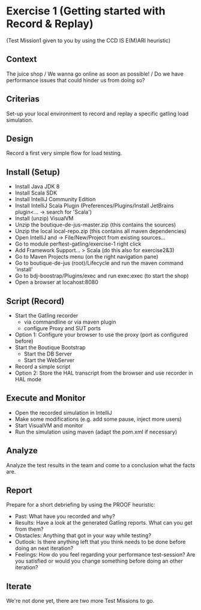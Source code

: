 Exercise 1 (Getting started with Record & Replay)
==========
(Test Mission1 given to you by using the CCD IS E(M)ARI heuristic)

Context
---------------
The juice shop / We wanna go online as soon as possible! / Do we have performance issues that could hinder us from doing so?

Criterias
---------------
Set-up your local environment to record and replay a specific gatling load simulation.

Design
---------------
Record a first very simple flow for load testing.

Install (Setup)
---------------
- Install Java JDK 8
- Install Scala SDK
- Install IntelliJ Community Edition
- Install IntelliJ Scala Plugin (Preferences/Plugins/Install JetBrains plugin<... -> search for 'Scala')
- Install (unzip) VisualVM
- Unzip the boutique-de-jus-master.zip (this contains the sources)
- Unzip the local local-repo.zip (this contains all maven dependencies)
- Open IntelliJ and -> File/New/Project from existing sources...
- Go to module perftest-gatling/exercise-1 right click
 - Add Framework Support... > Scala  (do this also for exercise2&3)
- Go to Maven Projects menu (on the right navigation pane)
- Go to boutique-de-jus (root)/Lifecycle and run the maven command 'install'
- Go to bdj-boostrap/Plugins/exec and run exec:exec (to start the shop) 
- Open a browser at locahost:8080

Script (Record)
---------------
- Start the Gatling recorder
   - via commandline or via maven plugin
   - configure Proxy and SUT ports
- Option 1: Configure your browser to use the proxy (port as configured before)
- Start the Boutique Bootstrap
  - Start the DB Server
  - Start the WebServer
- Record a simple script
- Option 2: Store the HAL transcript from the browser and use recorder in HAL mode

Execute and Monitor
---------------
- Open the recorded simulation in IntelliJ
- Make some modifications (e.g. add some pause, inject more users)
- Start VisualVM and monitor 
- Run the simulation using maven (adapt the pom.xml if necessary)

Analyze
---------------
Analyze the test results in the team and come to a conclusion what the facts are.

Report
---------------
Prepare for a short debriefing by using the PROOF heuristic:
- Past: What have you recorded and why?
- Results: Have a look at the generated Gatling reports. What can you get from them?
- Obstacles: Anything that got in your way while testing? 
- Outlook: Is there anything left that you think needs to be done before doing an next iteration?
- Feelings: How do you feel regarding your performance test-session? Are you satisfied or would you change something before doing an other iteration?

Iterate
---------------
We're not done yet, there are two more Test Missions to go.